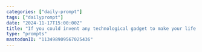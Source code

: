 ```yaml
---
categories: ["daily-prompt"]
tags: ["dailyprompt"]
date: "2024-11-17T15:00:00Z"
title: "If you could invent any technological gadget to make your life easier, what would it be?"
type: "prompts"
mastodonID: "113498909567025436"
---
```

